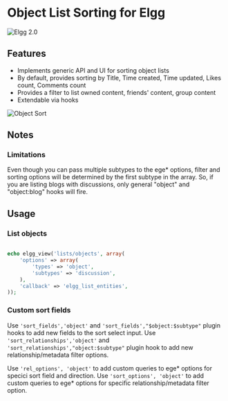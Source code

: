 Object List Sorting for Elgg
============================
![Elgg 2.0](https://img.shields.io/badge/Elgg-2.0.x-orange.svg?style=flat-square)

## Features

 * Implements generic API and UI for sorting object lists
 * By default, provides sorting by Title, Time created, Time updated, Likes count, Comments count
 * Provides a filter to list owned content, friends' content, group content
 * Extendable via hooks

![Object Sort](https://raw.github.com/hypeJunction/Elgg-object_sort/master/screenshots/object_sort.png "Object List Search and Sort")

## Notes

### Limitations

Even though you can pass multiple subtypes to the ege* options, filter and sorting options will be determined
by the first subtype in the array. So, if you are listing blogs with discussions, only general "object" and "object:blog"
hooks will fire.

## Usage

### List objects

```php

echo elgg_view('lists/objects', array(
	'options' => array(
		'types' => 'object',
		'subtypes' => 'discussion',
	),
	'callback' => 'elgg_list_entities',
));
```

### Custom sort fields

Use `'sort_fields','object'` and `'sort_fields',"$object:$subtype"` plugin hooks to add new fields to the sort select input.
Use `'sort_relationships','object'` and `'sort_relationships',"object:$subtype"` plugin hook to add new relationship/metadata filter options.

Use `'rel_options', 'object'` to add custom queries to ege* options for specici sort field and direction.
Use `'sort_options', 'object'` to add custom queries to ege* options for specific relationship/metadata filter option.